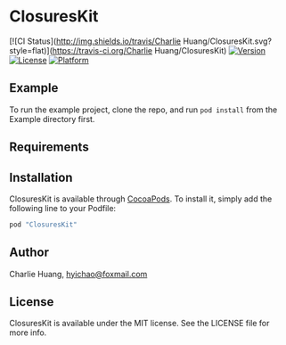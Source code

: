 # ClosuresKit

[![CI Status](http://img.shields.io/travis/Charlie Huang/ClosuresKit.svg?style=flat)](https://travis-ci.org/Charlie Huang/ClosuresKit)
[![Version](https://img.shields.io/cocoapods/v/ClosuresKit.svg?style=flat)](http://cocoapods.org/pods/ClosuresKit)
[![License](https://img.shields.io/cocoapods/l/ClosuresKit.svg?style=flat)](http://cocoapods.org/pods/ClosuresKit)
[![Platform](https://img.shields.io/cocoapods/p/ClosuresKit.svg?style=flat)](http://cocoapods.org/pods/ClosuresKit)

## Example

To run the example project, clone the repo, and run `pod install` from the Example directory first.

## Requirements

## Installation

ClosuresKit is available through [CocoaPods](http://cocoapods.org). To install
it, simply add the following line to your Podfile:

```ruby
pod "ClosuresKit"
```

## Author

Charlie Huang, hyichao@foxmail.com

## License

ClosuresKit is available under the MIT license. See the LICENSE file for more info.
